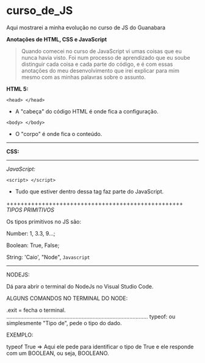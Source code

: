 # curso_de_JS
Aqui mostrarei a minha evolução no curso de JS do Guanabara

**Anotações de HTML, CSS e JavaScript**

>Quando comecei no curso de JavaScript vi umas coisas que eu nunca havia visto.
>Foi num processo de aprendizado que eu soube distinguir cada coisa e cada parte do código, e é com essas anotações do meu desenvolvimento que irei explicar para mim mesmo com as minhas palavras sobre o assunto.

**HTML 5:**

`<head> </head>`

* A "cabeça" do código HTML é onde fica a configuração.


`<body> </body>`

* O "corpo" é onde fica o conteúdo.


**************************************************************
**CSS:**


**************************************************************
*JavaScript:*

`<script> </script>`

* Tudo que estiver dentro dessa tag faz parte do JavaScript.

++++++++++++++++++++++++++++++++++++++++++++++++++
*TIPOS PRIMITIVOS*

Os tipos primitivos no JS são:

Number: 1, 3.3, 9...;

Boolean: True, False;

String: 'Caio', "Node", `Javascript`
************************************

NODEJS:

Dá para abrir o terminal do NodeJs no Visual Studio Code.

ALGUNS COMANDOS NO TERMINAL DO NODE:

.exit = fecha o terminal.
............................................................................................
typeof: ou simplesmente "Tipo de", pede o tipo do dado.

EXEMPLO:

typeof True => Aqui ele pede para identificar o tipo de True e
ele responde com um BOOLEAN, ou seja, BOOLEANO.


